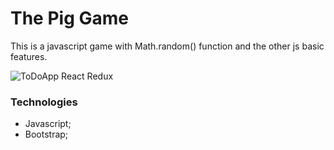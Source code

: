 # The Pig Game

This is a javascript game with Math.random() function and the other js basic features.

![ToDoApp React Redux](http://komornyi.space/static/img/projects/2.png)

### Technologies

-   Javascript;
-   Bootstrap;
